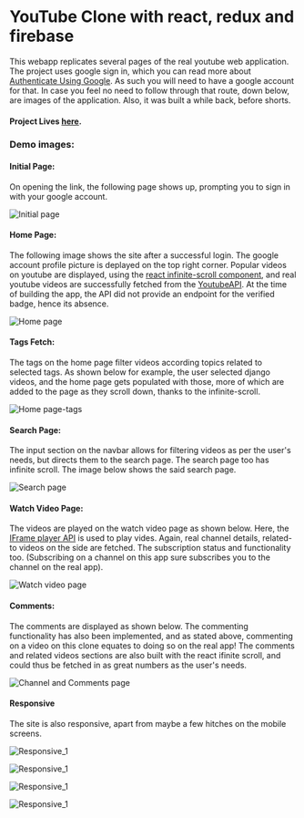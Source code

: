 # YouTube Clone with react, redux and firebase

This webapp replicates several pages of the real youtube web application. The project uses google sign in, which you can read
more about [Authenticate Using Google](https://firebase.google.com/docs/auth/web/google-signin). As such you will need to
have a google account for that. In case you feel no need to follow through that route, down below, are images of the 
application. Also, it was built a while back, before shorts.

#### Project Lives [here](https://yt-clone-1001.web.app/).

### Demo images:

#### Initial Page:
On opening the link, the following page shows up, prompting you to sign in with your google account.

![Initial page](/DemoImages/Initial.png)

#### Home Page:
The following image shows the site after a successful login. The google account profile picture is deplayed on the top right
corner. Popular videos on youtube are displayed, using the [react infinite-scroll component](https://www.npmjs.com/package/react-infinite-scroll-component), and real youtube videos are successfully fetched from the [YoutubeAPI](https://developers.google.com/youtube/v3). At the time of building the app, the API did not provide an endpoint for the verified badge, hence its absence.

![Home page](/DemoImages/home.png)

#### Tags Fetch:
The tags on the home page filter videos according topics related to selected tags. As shown below for example, the user selected
django videos, and the home page gets populated with those, more of which are added to the page as they scroll down, thanks to the
infinite-scroll.

![Home page-tags](/DemoImages/tags_functionality.png)

#### Search Page:
The input section on the navbar allows for filtering videos as per the user's needs, but directs them to the search page. The search 
page too has infinite scroll. The image below shows the said search page.

![Search page](/DemoImages/search.png)

#### Watch Video Page:
The videos are played on the watch video page as shown below. Here, the [IFrame player API](https://developers.google.com/youtube/iframe_api_reference) is used to play vides. Again, 
real channel details, related-to videos on the side are fetched. The subscription status and functionality too. (Subscribing on 
a channel on this app sure subscribes you to the channel on the real app).

![Watch video page](/DemoImages/watch_video.png)

#### Comments:
The comments are displayed as shown below. The commenting functionality has also been implemented, and as stated above, commenting
on a video on this clone equates to doing so on the real app! The comments and related videos sections are also
built with the react ifinite scroll, and could thus be fetched in as great numbers as the user's needs.

![Channel and Comments page](/DemoImages/channel_comments.png)


#### Responsive

The site is also responsive, apart from maybe a few hitches on the mobile screens.

![Responsive_1](/DemoImages/responsive_1.png)

![Responsive_1](/DemoImages/responsive_2.png)

![Responsive_1](/DemoImages/responsive_3.png)

![Responsive_1](/DemoImages/responsive_4.png)




